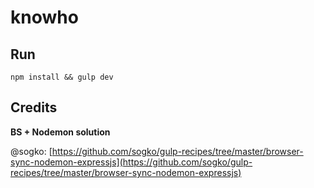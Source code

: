 # knowho

## Run

`npm install && gulp dev`

## Credits

**BS + Nodemon solution**

@sogko: 
[https://github.com/sogko/gulp-recipes/tree/master/browser-sync-nodemon-expressjs](https://github.com/sogko/gulp-recipes/tree/master/browser-sync-nodemon-expressjs)